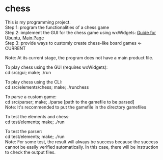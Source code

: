 # chess

This is my programming project.  
Step 1: program the functionalities of a chess game  
Step 2: implement the GUI for the chess game using wxWidgets: [Guide for Ubuntu](https://www.binarytides.com/install-wxwidgets-ubuntu/), [Main Page](https://www.wxwidgets.org/)  
Step 3: provide ways to customly create chess-like board games <- CURRENT  

Note: At its current stage, the program does not have a main product file. 

To play chess using the GUI (requires wxWidgets):  
cd src/gui; make; ./run

To play chess using the CLI:  
cd src/elements/chess; make; ./runchess

To parse a custom game:  
cd src/parser; make; ./parse \[path to the gamefile to be parsed\]  
Note: It's recommended to put the gamefile in the directory gamefiles

To test the elements and chess:  
cd test/elements; make; ./run

To test the parser:  
cd test/elements; make; ./run  
Note: For some test, the result will always be success because the success cannot be easily verified automatically. In this case, there will be instruction to check the output files.
